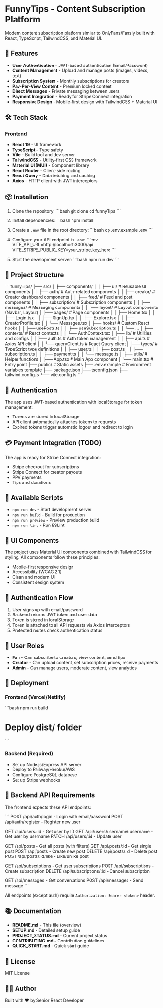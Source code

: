 # FunnyTips - Content Subscription Platform

Modern content subscription platform similar to OnlyFans/Fansly built with React, TypeScript, TailwindCSS, and Material UI.

## 🚀 Features

- **User Authentication** - JWT-based authentication (Email/Password)
- **Content Management** - Upload and manage posts (images, videos, text)
- **Subscription System** - Monthly subscriptions for creators
- **Pay-Per-View Content** - Premium locked content
- **Direct Messages** - Private messaging between users
- **Payment Integration** - Ready for Stripe Connect integration
- **Responsive Design** - Mobile-first design with TailwindCSS + Material UI

## 🛠️ Tech Stack

### Frontend
- **React 19** - UI framework
- **TypeScript** - Type safety
- **Vite** - Build tool and dev server
- **TailwindCSS** - Utility-first CSS framework
- **Material UI (MUI)** - Component library
- **React Router** - Client-side routing
- **React Query** - Data fetching and caching
- **Axios** - HTTP client with JWT interceptors

## 📦 Installation

1. Clone the repository:
\`\`\`bash
git clone <your-repo-url>
cd funnyTips
\`\`\`

2. Install dependencies:
\`\`\`bash
npm install
\`\`\`

3. Create a `.env` file in the root directory:
\`\`\`bash
cp .env.example .env
\`\`\`

4. Configure your API endpoint in `.env`:
\`\`\`env
VITE_API_URL=http://localhost:3000/api
VITE_STRIPE_PUBLIC_KEY=your_stripe_key_here
\`\`\`

5. Start the development server:
\`\`\`bash
npm run dev
\`\`\`

## 📁 Project Structure

\`\`\`
funnyTips/
├── src/
│   ├── components/
│   │   ├── ui/              # Reusable UI components
│   │   ├── auth/            # Auth-related components
│   │   ├── creator/         # Creator dashboard components
│   │   ├── feed/            # Feed and post components
│   │   ├── subscription/    # Subscription components
│   │   ├── messages/        # Messaging components
│   │   └── layout/          # Layout components (Navbar, Layout)
│   ├── pages/               # Page components
│   │   ├── Home.tsx
│   │   ├── Login.tsx
│   │   ├── SignUp.tsx
│   │   ├── Explore.tsx
│   │   ├── CreatorProfile.tsx
│   │   └── Messages.tsx
│   ├── hooks/               # Custom React hooks
│   │   ├── usePosts.ts
│   │   ├── useSubscription.ts
│   │   └── ...
│   ├── contexts/            # React contexts
│   │   └── AuthContext.tsx
│   ├── lib/                 # Utilities and configs
│   │   ├── auth.ts          # Auth token management
│   │   ├── api.ts           # Axios API client
│   │   └── queryClient.ts   # React Query client
│   ├── types/               # TypeScript type definitions
│   │   ├── user.ts
│   │   ├── post.ts
│   │   ├── subscription.ts
│   │   ├── payment.ts
│   │   └── message.ts
│   ├── utils/               # Helper functions
│   ├── App.tsx              # Main App component
│   └── main.tsx             # Entry point
├── public/                  # Static assets
├── .env.example             # Environment variables template
├── package.json
├── tsconfig.json
├── tailwind.config.js
└── vite.config.ts
\`\`\`

## 🔐 Authentication

The app uses JWT-based authentication with localStorage for token management:

- Tokens are stored in localStorage
- API client automatically attaches tokens to requests
- Expired tokens trigger automatic logout and redirect to login

## 💳 Payment Integration (TODO)

The app is ready for Stripe Connect integration:
- Stripe checkout for subscriptions
- Stripe Connect for creator payouts
- PPV payments
- Tips and donations

## 📝 Available Scripts

- `npm run dev` - Start development server
- `npm run build` - Build for production
- `npm run preview` - Preview production build
- `npm run lint` - Run ESLint

## 🎨 UI Components

The project uses Material UI components combined with TailwindCSS for styling. All components follow these principles:
- Mobile-first responsive design
- Accessibility (WCAG 2.1)
- Clean and modern UI
- Consistent design system

## 🔐 Authentication Flow

1. User signs up with email/password
2. Backend returns JWT token and user data
3. Token is stored in localStorage
4. Token is attached to all API requests via Axios interceptors
5. Protected routes check authentication status

## 📱 User Roles

- **Fan** - Can subscribe to creators, view content, send tips
- **Creator** - Can upload content, set subscription prices, receive payments
- **Admin** - Can manage users, moderate content, view analytics

## 🚀 Deployment

### Frontend (Vercel/Netlify)
\`\`\`bash
npm run build
# Deploy dist/ folder
\`\`\`

### Backend (Required)
- Set up Node.js/Express API server
- Deploy to Railway/Heroku/AWS
- Configure PostgreSQL database
- Set up Stripe webhooks

## 📄 Backend API Requirements

The frontend expects these API endpoints:

\`\`\`
POST   /api/auth/login       - Login with email/password
POST   /api/auth/register    - Register new user

GET    /api/users/:id        - Get user by ID
GET    /api/users/username/:username - Get user by username
PATCH  /api/users/:id        - Update user

GET    /api/posts            - Get all posts (with filters)
GET    /api/posts/:id        - Get single post
POST   /api/posts            - Create new post
DELETE /api/posts/:id        - Delete post
POST   /api/posts/:id/like   - Like/unlike post

GET    /api/subscriptions    - Get user subscriptions
POST   /api/subscriptions    - Create subscription
DELETE /api/subscriptions/:id - Cancel subscription

GET    /api/messages         - Get conversations
POST   /api/messages         - Send message
\`\`\`

All endpoints (except auth) require `Authorization: Bearer <token>` header.

## 📚 Documentation

- **README.md** - This file (overview)
- **SETUP.md** - Detailed setup guide
- **PROJECT_STATUS.md** - Current project status
- **CONTRIBUTING.md** - Contribution guidelines
- **QUICK_START.md** - Quick start guide

## 📄 License

MIT License

## 👨‍💻 Author

Built with ❤️ by Senior React Developer
